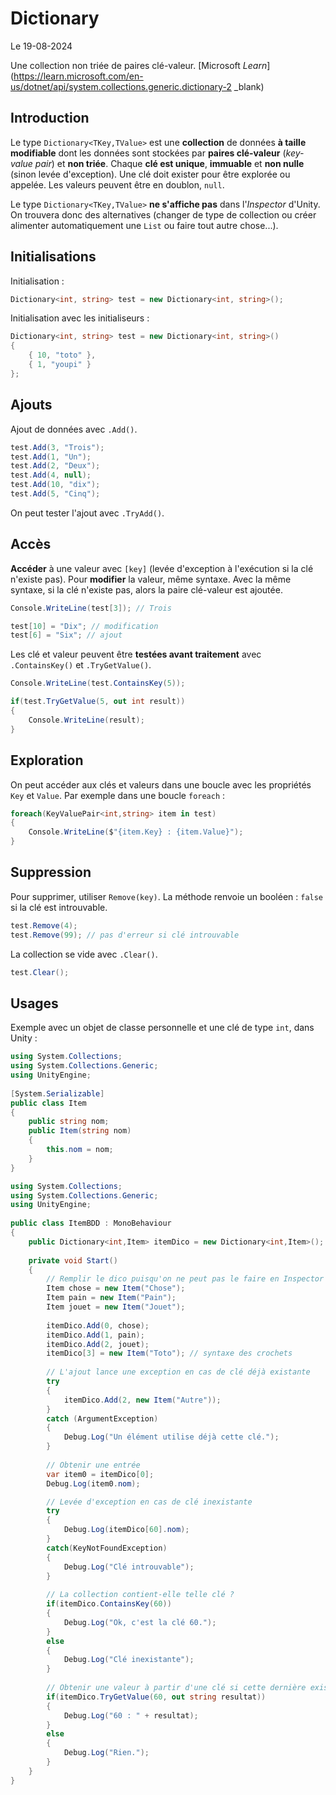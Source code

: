 # Dictionary

Le 19-08-2024

Une collection non triée de paires clé-valeur. [Microsoft *Learn*](https://learn.microsoft.com/en-us/dotnet/api/system.collections.generic.dictionary-2 _blank)

## Introduction

Le type `Dictionary<TKey,TValue>` est une **collection** de données **à taille modifiable** dont les données sont stockées par **paires clé-valeur** (*key-value pair*) et **non triée**. Chaque **clé est unique**, **immuable** et **non nulle** (sinon levée d'exception). Une clé doit exister pour être explorée ou appelée. Les valeurs peuvent être en doublon, `null`.

Le type `Dictionary<TKey,TValue>` **ne s'affiche pas** dans l'*Inspector* d'Unity. On trouvera donc des alternatives (changer de type de collection ou créer alimenter automatiquement une `List` ou faire tout autre chose...).

## Initialisations

Initialisation :

```C#
Dictionary<int, string> test = new Dictionary<int, string>();
```

Initialisation avec les initialiseurs :
```C#
Dictionary<int, string> test = new Dictionary<int, string>()
{
	{ 10, "toto" },
	{ 1, "youpi" }	
};
```

## Ajouts

Ajout de données avec `.Add()`.

```C#
test.Add(3, "Trois");
test.Add(1, "Un");
test.Add(2, "Deux");
test.Add(4, null);
test.Add(10, "dix");
test.Add(5, "Cinq");
```

On peut tester l'ajout avec `.TryAdd()`.

## Accès 

**Accéder** à une valeur avec `[key]` (levée d'exception à l'exécution si la clé n'existe pas). Pour **modifier** la valeur, même syntaxe. Avec la même syntaxe, si la clé n'existe pas, alors la paire clé-valeur est ajoutée.

```C#
Console.WriteLine(test[3]); // Trois
```

```C#
test[10] = "Dix"; // modification
test[6] = "Six"; // ajout
```

Les clé et valeur peuvent être **testées avant traitement** avec `.ContainsKey()` et `.TryGetValue()`. 

```C#
Console.WriteLine(test.ContainsKey(5));

if(test.TryGetValue(5, out int result))
{
	Console.WriteLine(result);
}
```

## Exploration

On peut accéder aux clés et valeurs dans une boucle avec les propriétés `Key` et `Value`. Par exemple dans une boucle `foreach` :

```C#
foreach(KeyValuePair<int,string> item in test)
{
	Console.WriteLine($"{item.Key} : {item.Value}");
}
```

## Suppression

Pour supprimer, utiliser `Remove(key)`. La méthode renvoie un booléen : `false` si la clé est introuvable.

```C#
test.Remove(4);
test.Remove(99); // pas d'erreur si clé introuvable
```

La collection se vide avec `.Clear()`.

```C#
test.Clear();
```

## Usages

Exemple avec un objet de classe personnelle et une clé de type `int`, dans Unity :

```C#
using System.Collections;
using System.Collections.Generic;
using UnityEngine;
	
[System.Serializable]
public class Item
{
	public string nom;
	public Item(string nom)
	{
		this.nom = nom;
	}
}
```

```C#
using System.Collections;
using System.Collections.Generic;
using UnityEngine;
	
public class ItemBDD : MonoBehaviour
{
	public Dictionary<int,Item> itemDico = new Dictionary<int,Item>();
	
	private void Start()
	{
		// Remplir le dico puisqu'on ne peut pas le faire en Inspector
		Item chose = new Item("Chose");
		Item pain = new Item("Pain");
		Item jouet = new Item("Jouet");
	
		itemDico.Add(0, chose); 
		itemDico.Add(1, pain);
		itemDico.Add(2, jouet);
		itemDico[3] = new Item("Toto"); // syntaxe des crochets
	
		// L'ajout lance une exception en cas de clé déjà existante
		try
		{
			itemDico.Add(2, new Item("Autre"));
		}
		catch (ArgumentException)
		{
			Debug.Log("Un élément utilise déjà cette clé.");
		}
	
		// Obtenir une entrée 
		var item0 = itemDico[0];
		Debug.Log(item0.nom);

		// Levée d'exception en cas de clé inexistante
		try
		{
			Debug.Log(itemDico[60].nom);
		}
		catch(KeyNotFoundException)
		{
			Debug.Log("Clé introuvable");
		}
	
		// La collection contient-elle telle clé ?
		if(itemDico.ContainsKey(60))
		{
			Debug.Log("Ok, c'est la clé 60.");
		}
		else
		{
			Debug.Log("Clé inexistante");
		}
	
		// Obtenir une valeur à partir d'une clé si cette dernière existe
		if(itemDico.TryGetValue(60, out string resultat))
		{
			Debug.Log("60 : " + resultat);
		}
		else
		{
			Debug.Log("Rien.");
		}
	}
}
```
